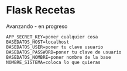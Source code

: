 # Flask Recetas

Avanzando - en progreso

```
APP_SECRET_KEY=poner cualquier cosa
BASEDATOS_HOST=localhost
BASEDATOS_USER=poner tu clave usuario
BASEDATOS_PASSWORD=poner tu clave de usuario
BASEDATOS_NOMBRE=poner nombre de la base
NOMBRE_SISTEMA=coloca lo que quieras
```